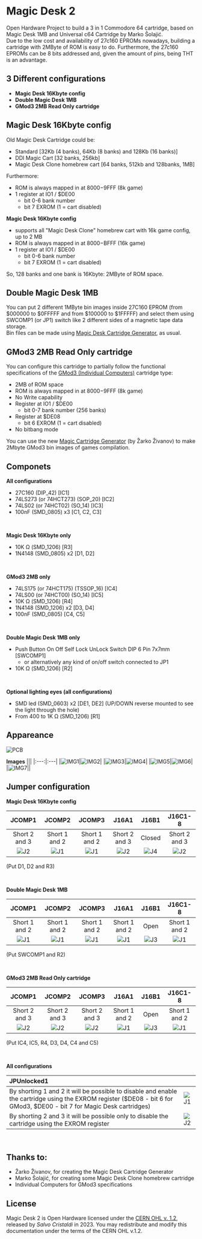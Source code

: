 # Magic Desk 2
Open Hardware Project to build a 3 in 1 Commodore 64 cartridge, based on Magic Desk 1MB and Universal c64 Cartridge by Marko Šolajić. <br/>
Due to the low cost and availability of 27c160 EPROMs nowadays, building a cartridge with 2MByte of ROM is easy to do. Furthermore, the 27c160 EPROMs can be 8 bits addressed and, given the amount of pins, being THT is an advantage.

3 Different configurations
-------------------------
- **Magic Desk 16Kbyte config**
- **Double Magic Desk 1MB**
- **GMod3 2MB Read Only cartridge**

Magic Desk 16Kbyte config
-------------------------
Old Magic Desk Cartridge could be:
- Standard [32Kb (4 banks), 64Kb (8 banks) and 128Kb (16 banks)]
- DDI Magic Cart [32 banks, 256kb]
- Magic Desk Clone homebrew cart [64 banks, 512kb and 128banks, 1MB]

Furthermore:
- ROM is always mapped in at $8000-$9FFF (8k game)
- 1 register at IO1 / $DE00
   - bit 0-6   bank number
   - bit 7     EXROM (1 = cart disabled)

**Magic Desk 16Kbyte config**
- supports all "Magic Desk Clone" homebrew cart with 16k game config, up to 2 MB
- ROM is always mapped in at $8000-$BFFF (16k game)
- 1 register at IO1 / $DE00
   - bit 0-6   bank number
   - bit 7     EXROM (1 = cart disabled)

So, 128 banks and one bank is 16Kbyte: 2MByte of ROM space.

Double Magic Desk 1MB
---------------------
You can put 2 different 1MByte bin images inside 27C160 EPROM (from $000000 to $0FFFFF and from $100000 to $1FFFFF) and select them using SWCOMP1 (or JP1) switch like 2 different sides of a magnetic tape data storage.<br/>Bin files can be made using [Magic Desk Cartridge Generator](https://bitbucket.org/zzarko/magic-desk-cartridge-generator/), as usual.

GMod3 2MB Read Only cartridge
-----------------------------
You can configure this cartridge to partially follow the functional specifications of the [GMod3 (Individual Computers)](http://wiki.icomp.de/wiki/GMod3) cartridge type:
- 2MB of ROM space
- ROM is always mapped in at $8000-$9FFF (8k game)
- No Write capability
- Register at IO1 / $DE00
   - bit 0-7   bank number (256 banks)
- Register at $DE08
   - bit 6 EXROM (1 = cart disabled)
- No bitbang mode

You can use the new [Magic Cartridge Generator](https://bitbucket.org/zzarko/magic-cartridge-generator) (by Žarko Živanov) to make 2Mbyte GMod3 bin images of games compilation.

Componets
---------
**All configurations**
- 27C160 (DIP_42) [IC1]
- 74LS273 (or 74HCT273) (SOP_20) [IC2]
- 74LS02 (or 74HCT02) (SO_14) [IC3]
- 100nF (SMD_0805) x3 [C1, C2, C3]

<br/>

**Magic Desk 16Kbyte only**
- 10K Ω (SMD_1206) [R3]
- 1N4148 (SMD_0805) x2 [D1, D2]

<br/>

**GMod3 2MB only**
- 74LS175 (or 74HCT175) (TSSOP_16) [IC4]
- 74LS00 (or 74HCT00) (SO_14) [IC5]
- 10K Ω (SMD_1206) [R4]
- 1N4148 (SMD_1206) x2 [D3, D4]
- 100nF (SMD_0805) [C4, C5]

<br/>

**Double Magic Desk 1MB only**
- Push Button On Off Self Lock UnLock Switch DIP 6 Pin 7x7mm [SWCOMP1]
  - or alternatively any kind of on/off switch connected to JP1
- 10K Ω (SMD_1206) [R2]

<br/>

**Optional lighting eyes (all configurations)**
- SMD led (SMD_0603) x2 [DE1, DE2] (UP/DOWN reverse mounted to see the light through the hole)
- From 400 to 1K Ω (SMD_1206) [R1]

Appareance
----------
![PCB](./images/MD2.png)

**Images**
|||
|:---:|:---|
|![IMG1](./images/MD2_1.png)|![IMG2](./images/MD2_2.png)|
|![IMG3](./images/MD2_3.png)|![IMG4](./images/MD2_4.png)|
|![IMG5](./images/MD2_5.png)|![IMG6](./images/PIC_211311.jpg)|
|![IMG7](./images/PIC_211329.jpg)||

Jumper configuration
--------------------
**Magic Desk 16Kbyte config**

| JCOMP1 | JCOMP2 | JCOMP3 | J16A1 | J16B1 | J16C1-8|
|:---:|:---:|:---:|:---:|:---:|:---:|
|Short 2 and 3|Short 1 and 2|Short 1 and 2|Short 2 and 3|Closed|Short 2 and 3|
|![J2](./images/j2.png)|![J1](./images/j1.png)|![J1](./images/j1.png)|![J2](./images/j2.png)|![J4](./images/j4.png)|![J2](./images/j2.png)|

(Put D1, D2 and R3)

<br/>

**Double Magic Desk 1MB**

| JCOMP1 | JCOMP2 | JCOMP3 | J16A1 | J16B1 | J16C1-8|
|:---:|:---:|:---:|:---:|:---:|:---:|
|Short 1 and 2|Short 1 and 2|Short 1 and 2|Short 1 and 2|Open|Short 1 and 2|
|![J1](./images/j1.png)|![J1](./images/j1.png)|![J1](./images/j1.png)|![J1](./images/j1.png)|![J3](./images/j3.png)|![J1](./images/j1.png)|

(Put SWCOMP1 and R2)

<br/>

**GMod3 2MB Read Only cartridge**

| JCOMP1 | JCOMP2 | JCOMP3 | J16A1 | J16B1 | J16C1-8|
|:---:|:---:|:---:|:---:|:---:|:---:|
|Short 2 and 3|Short 2 and 3|Short 2 and 3|Short 1 and 2|Open|Short 1 and 2|
|![J2](./images/j2.png)|![J2](./images/j2.png)|![J2](./images/j2.png)|![J1](./images/j1.png)|![J3](./images/j3.png)|![J1](./images/j1.png)|

(Put IC4, IC5, R4, D3, D4, C4 and C5)

<br/>

**All configurations**

|JPUnlocked1| |
|:---|-|
|By shorting 1 and 2 it will be possible to disable and enable the cartridge using the EXROM register ($DE08 - bit 6 for GMod3, $DE00 - bit 7 for Magic Desk cartridges)|![J1](./images/j1.png)|
|By shorting 2 and 3 it will be possible only to disable the cartridge using the EXROM register|![J2](./images/j2.png)|

<br/>

Thanks to:
----------
- Žarko Živanov, for creating the Magic Desk Cartridge Generator
- Marko Šolajić, for creating some Magic Desk Clone homebrew cartridge
- Individual Computers for GMod3 specifications

License
-------
Magic Desk 2 is Open Hardware licensed under the [CERN OHL v. 1.2](http://ohwr.org/cernohl), released by *Salvo Cristaldi* in 2023. You may redistribute and modify this documentation under the terms of the CERN OHL v.1.2.

